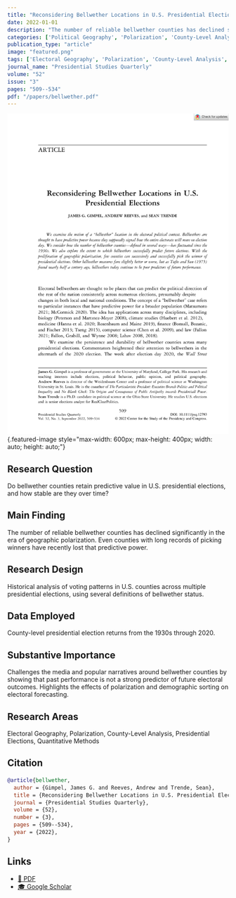 ```yaml
---
title: "Reconsidering Bellwether Locations in U.S. Presidential Elections"
date: 2022-01-01
description: "The number of reliable bellwether counties has declined significantly in the era of geographic polarization. Even counties with long records of picking winners have recently lost that predictive power."
categories: ['Political Geography', 'Polarization', 'County-Level Analysis', 'Electoral Politics', 'Quantitative Methods']
publication_type: "article"
image: "featured.png"
tags: ['Electoral Geography', 'Polarization', 'County-Level Analysis', 'Presidential Elections', 'Quantitative Methods']
journal_name: "Presidential Studies Quarterly"
volume: "52"
issue: "3"
pages: "509--534"
pdf: "/papers/bellwether.pdf"
---
```


![](featured.png){.featured-image style="max-width: 600px; max-height: 400px; width: auto; height: auto;"}

## Research Question

Do bellwether counties retain predictive value in U.S. presidential elections, and how stable are they over time?

## Main Finding

The number of reliable bellwether counties has declined significantly in the era of geographic polarization. Even counties with long records of picking winners have recently lost that predictive power.

## Research Design

Historical analysis of voting patterns in U.S. counties across multiple presidential elections, using several definitions of bellwether status.

## Data Employed

County-level presidential election returns from the 1930s through 2020.

## Substantive Importance

Challenges the media and popular narratives around bellwether counties by showing that past performance is not a strong predictor of future electoral outcomes. Highlights the effects of polarization and demographic sorting on electoral forecasting.

## Research Areas

Electoral Geography, Polarization, County-Level Analysis, Presidential Elections, Quantitative Methods

## Citation

```bibtex
@article{bellwether,
  author = {Gimpel, James G. and Reeves, Andrew and Trende, Sean},
  title = {Reconsidering Bellwether Locations in U.S. Presidential Elections},
  journal = {Presidential Studies Quarterly},
  volume = {52},
  number = {3},
  pages = {509--534},
  year = {2022},
}
```

## Links

- [📄 PDF](/papers/bellwether.pdf)
- [🎓 Google Scholar](https://scholar.google.com/scholar?q=Reconsidering%20Bellwether%20Locations%20in%20U.S.%20Presidential%20Elections)